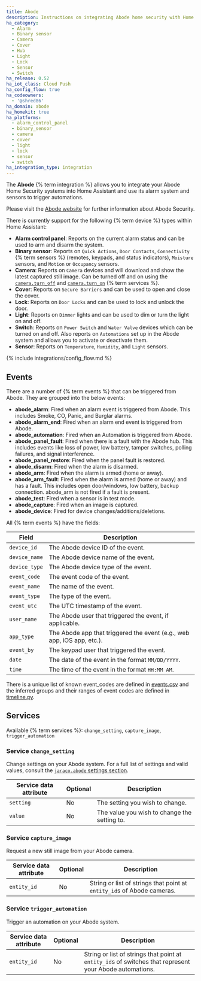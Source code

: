 ```yaml
---
title: Abode
description: Instructions on integrating Abode home security with Home Assistant.
ha_category:
  - Alarm
  - Binary sensor
  - Camera
  - Cover
  - Hub
  - Light
  - Lock
  - Sensor
  - Switch
ha_release: 0.52
ha_iot_class: Cloud Push
ha_config_flow: true
ha_codeowners:
  - '@shred86'
ha_domain: abode
ha_homekit: true
ha_platforms:
  - alarm_control_panel
  - binary_sensor
  - camera
  - cover
  - light
  - lock
  - sensor
  - switch
ha_integration_type: integration
---
```


The **Abode** {% term integration %} allows you to integrate your Abode Home Security systems into Home Assistant and use its alarm system and sensors to trigger automations.

Please visit the [Abode website](https://goabode.com/) for further information about Abode Security.

There is currently support for the following {% term device %} types within Home Assistant:

- **Alarm control panel**: Reports on the current alarm status and can be used to arm and disarm the system.
- **Binary sensor**: Reports on `Quick Actions`, `Door Contacts`, `Connectivity` {% term sensors %} (remotes, keypads, and status indicators), `Moisture` sensors, and `Motion` or `Occupancy` sensors.
- **Camera**: Reports on `Camera` devices and will download and show the latest captured still image. Can be turned off and on using the [`camera.turn_off`](/integrations/camera/#service-turn_off) and [`camera.turn_on`](/integrations/camera/#service-turn_on) {% term services %}.
- **Cover**: Reports on `Secure Barriers` and can be used to open and close the cover.
- **Lock**: Reports on `Door Locks` and can be used to lock and unlock the door.
- **Light**: Reports on `Dimmer` lights and can be used to dim or turn the light on and off.
- **Switch**: Reports on `Power Switch` and `Water Valve` devices which can be turned on and off. Also reports on `Automations` set up in the Abode system and allows you to activate or deactivate them.
- **Sensor**: Reports on `Temperature`, `Humidity`, and `Light` sensors.

{% include integrations/config_flow.md %}

## Events

There are a number of {% term events %} that can be triggered from Abode.
They are grouped into the below events:

- **abode_alarm**: Fired when an alarm event is triggered from Abode. This includes Smoke, CO, Panic, and Burglar alarms.
- **abode_alarm_end**: Fired when an alarm end event is triggered from Abode.
- **abode_automation**: Fired when an Automation is triggered from Abode.
- **abode_panel_fault**: Fired when there is a fault with the Abode hub. This includes events like loss of power, low battery, tamper switches, polling failures, and signal interference.
- **abode_panel_restore**: Fired when the panel fault is restored.
- **abode_disarm**: Fired when the alarm is disarmed.
- **abode_arm**: Fired when the alarm is armed (home or away).
- **abode_arm_fault**: Fired when the alarm is armed (home or away) and has a fault. This includes open door/windows, low battery, backup connection. abode_arm is not fired if a fault is present.
- **abode_test**: Fired when a sensor is in test mode.
- **abode_capture**: Fired when an image is captured.
- **abode_device**: Fired for device changes/additions/deletions.

All {% term events %} have the fields:

| Field | Description |
| ----- | ----------- |
| `device_id` | The Abode device ID of the event. |
| `device_name` | The Abode device name of the event. |
| `device_type` | The Abode device type of the event. |
| `event_code` | The event code of the event. |
| `event_name` | The name of the event. |
| `event_type` | The type of the event. |
| `event_utc` | The UTC timestamp of the event. |
| `user_name` | The Abode user that triggered the event, if applicable. |
| `app_type` | The Abode app that triggered the event (e.g.,  web app, iOS app, etc.). |
| `event_by` | The keypad user that triggered the event. |
| `date` | The date of the event in the format `MM/DD/YYYY`. |
| `time` | The time of the event in the format `HH:MM AM`. |

There is a unique list of known event_codes are defined in
[events.csv](https://github.com/jaraco/jaraco.abode/blob/main/jaraco/abode/helpers/events.csv)
and the inferred groups and their ranges of event codes are defined in
[timeline.py](https://github.com/jaraco/jaraco.abode/blob/main/jaraco/abode/helpers/timeline.py).

## Services

Available {% term services %}: `change_setting`, `capture_image`, `trigger_automation`

### Service `change_setting`

Change settings on your Abode system.
For a full list of settings and valid values, consult the
[`jaraco.abode` settings section](https://github.com/jaraco/jaraco.abode/blob/main/README.rst#settings).

| Service data attribute | Optional | Description |
| ---------------------- | -------- | ----------- |
| `setting` | No | The setting you wish to change. |
| `value` | No | The value you wish to change the setting to. |

### Service `capture_image`

Request a new still image from your Abode camera.

| Service data attribute | Optional | Description |
| ---------------------- | -------- | ----------- |
| `entity_id` | No | String or list of strings that point at `entity_id`s of Abode cameras. |

### Service `trigger_automation`

Trigger an automation on your Abode system.

| Service data attribute | Optional | Description |
| ---------------------- | -------- | ----------- |
| `entity_id` | No | String or list of strings that point at `entity_id`s of switches that represent your Abode automations. |
